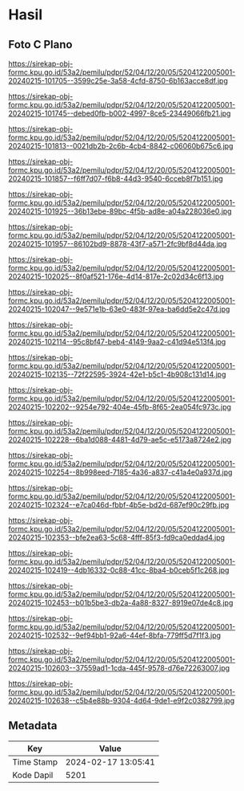 # Hasil

## Foto C Plano

https://sirekap-obj-formc.kpu.go.id/53a2/pemilu/pdpr/52/04/12/20/05/5204122005001-20240215-101705--3599c25e-3a58-4cfd-8750-6b163acce8df.jpg

https://sirekap-obj-formc.kpu.go.id/53a2/pemilu/pdpr/52/04/12/20/05/5204122005001-20240215-101745--debed0fb-b002-4997-8ce5-23449066fb21.jpg

https://sirekap-obj-formc.kpu.go.id/53a2/pemilu/pdpr/52/04/12/20/05/5204122005001-20240215-101813--0021db2b-2c6b-4cb4-8842-c06060b675c6.jpg

https://sirekap-obj-formc.kpu.go.id/53a2/pemilu/pdpr/52/04/12/20/05/5204122005001-20240215-101857--f6ff7d07-f6b8-44d3-9540-6cceb8f7b151.jpg

https://sirekap-obj-formc.kpu.go.id/53a2/pemilu/pdpr/52/04/12/20/05/5204122005001-20240215-101925--36b13ebe-89bc-4f5b-ad8e-a04a228036e0.jpg

https://sirekap-obj-formc.kpu.go.id/53a2/pemilu/pdpr/52/04/12/20/05/5204122005001-20240215-101957--86102bd9-8878-43f7-a571-2fc9bf8d44da.jpg

https://sirekap-obj-formc.kpu.go.id/53a2/pemilu/pdpr/52/04/12/20/05/5204122005001-20240215-102025--8f0af521-176e-4d14-817e-2c02d34c6f13.jpg

https://sirekap-obj-formc.kpu.go.id/53a2/pemilu/pdpr/52/04/12/20/05/5204122005001-20240215-102047--9e571e1b-63e0-483f-97ea-ba6dd5e2c47d.jpg

https://sirekap-obj-formc.kpu.go.id/53a2/pemilu/pdpr/52/04/12/20/05/5204122005001-20240215-102114--95c8bf47-beb4-4149-9aa2-c41d94e513f4.jpg

https://sirekap-obj-formc.kpu.go.id/53a2/pemilu/pdpr/52/04/12/20/05/5204122005001-20240215-102135--72f22595-3924-42e1-b5c1-4b908c131d14.jpg

https://sirekap-obj-formc.kpu.go.id/53a2/pemilu/pdpr/52/04/12/20/05/5204122005001-20240215-102202--9254e792-404e-45fb-8f65-2ea054fc973c.jpg

https://sirekap-obj-formc.kpu.go.id/53a2/pemilu/pdpr/52/04/12/20/05/5204122005001-20240215-102228--6ba1d088-4481-4d79-ae5c-e5173a8724e2.jpg

https://sirekap-obj-formc.kpu.go.id/53a2/pemilu/pdpr/52/04/12/20/05/5204122005001-20240215-102254--8b998eed-7185-4a36-a837-c41a4e0a937d.jpg

https://sirekap-obj-formc.kpu.go.id/53a2/pemilu/pdpr/52/04/12/20/05/5204122005001-20240215-102324--e7ca046d-fbbf-4b5e-bd2d-687ef90c29fb.jpg

https://sirekap-obj-formc.kpu.go.id/53a2/pemilu/pdpr/52/04/12/20/05/5204122005001-20240215-102353--bfe2ea63-5c68-4fff-85f3-fd9ca0eddad4.jpg

https://sirekap-obj-formc.kpu.go.id/53a2/pemilu/pdpr/52/04/12/20/05/5204122005001-20240215-102419--4db16332-0c88-41cc-8ba4-b0ceb5f1c268.jpg

https://sirekap-obj-formc.kpu.go.id/53a2/pemilu/pdpr/52/04/12/20/05/5204122005001-20240215-102453--b01b5be3-db2a-4a88-8327-8919e07de4c8.jpg

https://sirekap-obj-formc.kpu.go.id/53a2/pemilu/pdpr/52/04/12/20/05/5204122005001-20240215-102532--9ef94bb1-92a6-44ef-8bfa-779ff5d7f1f3.jpg

https://sirekap-obj-formc.kpu.go.id/53a2/pemilu/pdpr/52/04/12/20/05/5204122005001-20240215-102603--37559ad1-1cda-445f-9578-d76e72263007.jpg

https://sirekap-obj-formc.kpu.go.id/53a2/pemilu/pdpr/52/04/12/20/05/5204122005001-20240215-102638--c5b4e88b-9304-4d64-9de1-e9f2c0382799.jpg


## Metadata

| Key        | Value               |
| ---------- | ------------------- |
| Time Stamp | 2024-02-17 13:05:41 |
| Kode Dapil | 5201                |



